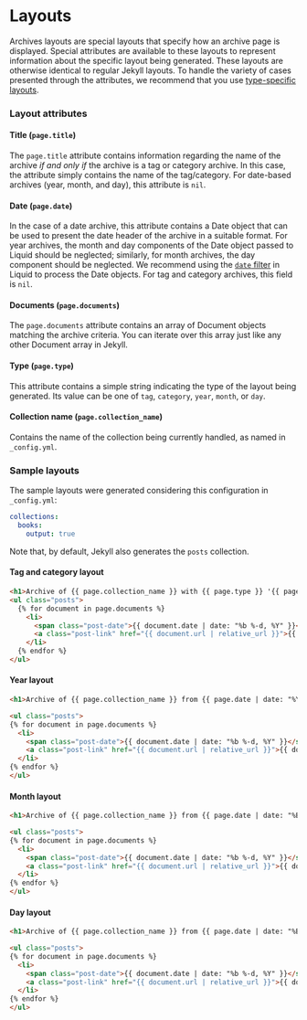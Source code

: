 # Layouts

Archives layouts are special layouts that specify how an archive page is displayed. Special attributes are available to these layouts to represent information about the specific layout being generated. These layouts are otherwise identical to regular Jekyll layouts. To handle the variety of cases presented through the attributes, we recommend that you use [type-specific layouts](./configuration.md#type-specific-layouts). 

### Layout attributes
#### Title (`page.title`)
The `page.title` attribute contains information regarding the name of the archive *if and only if* the archive is a tag or category archive. In this case, the attribute simply contains the name of the tag/category. For date-based archives (year, month, and day), this attribute is `nil`.

#### Date (`page.date`)
In the case of a date archive, this attribute contains a Date object that can be used to present the date header of the archive in a suitable format. For year archives, the month and day components of the Date object passed to Liquid should be neglected; similarly, for month archives, the day component should be neglected. We recommend using the [`date` filter](http://docs.shopify.com/themes/liquid-documentation/filters/additional-filters#date) in Liquid to process the Date objects. For tag and category archives, this field is `nil`.

#### Documents (`page.documents`)
The `page.documents` attribute contains an array of Document objects matching the archive criteria. You can iterate over this array just like any other Document array in Jekyll.

#### Type (`page.type`)
This attribute contains a simple string indicating the type of the layout being generated. Its value can be one of `tag`, `category`, `year`, `month`, or `day`.

#### Collection name (`page.collection_name`)
Contains the name of the collection being currently handled, as named in `_config.yml`.

### Sample layouts

The sample layouts were generated considering this configuration in `_config.yml`:
```yml
collections:
  books:
    output: true
```

Note that, by default, Jekyll also generates the `posts` collection.

#### Tag and category layout

<!-- {% raw %} -->
```html
<h1>Archive of {{ page.collection_name }} with {{ page.type }} '{{ page.title }}'</h1>
<ul class="posts">
  {% for document in page.documents %}
    <li>
      <span class="post-date">{{ document.date | date: "%b %-d, %Y" }}</span>
      <a class="post-link" href="{{ document.url | relative_url }}">{{ document.title }}</a>
    </li>
  {% endfor %}
</ul>
```

#### Year layout
```html
<h1>Archive of {{ page.collection_name }} from {{ page.date | date: "%Y" }}</h1>

<ul class="posts">
{% for document in page.documents %}
  <li>
    <span class="post-date">{{ document.date | date: "%b %-d, %Y" }}</span>
    <a class="post-link" href="{{ document.url | relative_url }}">{{ document.title }}</a>
  </li>
{% endfor %}
</ul>
```

#### Month layout
```html
<h1>Archive of {{ page.collection_name }} from {{ page.date | date: "%B %Y" }}</h1>

<ul class="posts">
{% for document in page.documents %}
  <li>
    <span class="post-date">{{ document.date | date: "%b %-d, %Y" }}</span>
    <a class="post-link" href="{{ document.url | relative_url }}">{{ document.title }}</a>
  </li>
{% endfor %}
</ul>
```

#### Day layout
```html
<h1>Archive of {{ page.collection_name }} from {{ page.date | date: "%B %-d, %Y" }}</h1>

<ul class="posts">
{% for document in page.documents %}
  <li>
    <span class="post-date">{{ document.date | date: "%b %-d, %Y" }}</span>
    <a class="post-link" href="{{ document.url | relative_url }}">{{ document.title }}</a>
  </li>
{% endfor %}
</ul>
```
<!-- {% endraw %} -->
